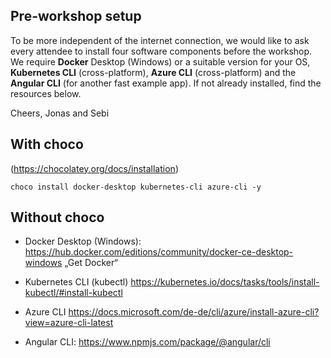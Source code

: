 ## Pre-workshop setup
To be more independent of the internet connection, we would like to ask every attendee to install four software components before the workshop. We require **Docker** Desktop (Windows) or a suitable version for your OS, **Kubernetes CLI** (cross-platform), **Azure CLI** (cross-platform) and the **Angular CLI** (for another fast example app).
If not already installed, find the resources below.

Cheers,
Jonas and Sebi



## With choco 
(https://chocolatey.org/docs/installation)

```choco install docker-desktop kubernetes-cli azure-cli -y```

## Without choco

- Docker Desktop (Windows):
https://hub.docker.com/editions/community/docker-ce-desktop-windows
„Get Docker“

- Kubernetes CLI (kubectl)
https://kubernetes.io/docs/tasks/tools/install-kubectl/#install-kubectl

- Azure CLI
https://docs.microsoft.com/de-de/cli/azure/install-azure-cli?view=azure-cli-latest

- Angular CLI:
https://www.npmjs.com/package/@angular/cli